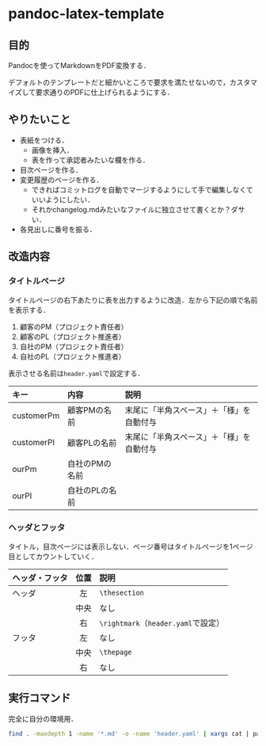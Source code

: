 # pandoc-latex-template

## 目的

Pandocを使ってMarkdownをPDF変換する．

デフォルトのテンプレートだと細かいところで要求を満たせないので，カスタマイズして要求通りのPDFに仕上げられるようにする．

## やりたいこと

- 表紙をつける．
  - 画像を挿入．
  - 表を作って承認者みたいな欄を作る．
- 目次ページを作る．
- 変更履歴のページを作る．
  - できればコミットログを自動でマージするようにして手で編集しなくていいようにしたい．
  - それかchangelog.mdみたいなファイルに独立させて書くとか？ダサい．
- 各見出しに番号を振る．

## 改造内容

### タイトルページ

タイトルページの右下あたりに表を出力するように改造．左から下記の順で名前を表示する．

1. 顧客のPM（プロジェクト責任者）
2. 顧客のPL（プロジェクト推進者）
3. 自社のPM（プロジェクト責任者）
4. 自社のPL（プロジェクト推進者）

表示させる名前は`header.yaml`で設定する．

|    キー    |      内容      |                   説明                   |
| :--------- | :------------- | :--------------------------------------- |
| customerPm | 顧客PMの名前   | 末尾に「半角スペース」＋「様」を自動付与 |
| customerPl | 顧客PLの名前   | 末尾に「半角スペース」＋「様」を自動付与 |
| ourPm      | 自社のPMの名前 |                                          |
| ourPl      | 自社のPLの名前 |                                          |

<!-- #### Pandocのデフォルトテンプレートで用意されているもの

|   キー   |     内容     |                説明                |     |
| :------- | :----------- | :--------------------------------- | --- |
| title    | タイトル     |                                    |     |
| subtitle | サブタイトル |                                    |     |
| date     | 日付         | `\today`ってすれば現在日付になる． |     |
| author   | 著者         |                                    || --> 

### ヘッダとフッタ

タイトル，目次ページには表示しない．ページ番号はタイトルページを1ページ目としてカウントしていく．

| ヘッダ・フッタ | 位置  |                説明                 |
| :------------- | :---: | :---------------------------------- |
| ヘッダ         |  左   | `\thesection`                       |
|                | 中央  | なし                                |
|                |  右   | `\rightmark`（`header.yaml`で設定） |
| フッタ         |  左   | なし                                |
|                | 中央  | `\thepage`                          |
|                |  右   | なし                                |

## 実行コマンド

完全に自分の環境用．

```bash
find . -maxdepth 1 -name '*.md' -o -name 'header.yaml' | xargs cat | pandoc -o output.pdf --template=customed-default.tex --pdf-engine=lualatex -V documentclass=ltjsarticle
```

